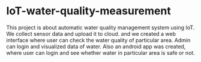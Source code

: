 # IoT-water-quality-measurement
This project is about automatic water quality management system using IoT. We collect sensor data and upload it to cloud. and we created a web interface where user can check the water quality of particular area. Admin can login and visualized data of water. Also an android app was created, where user can login and see whether water in particular area is safe or not.
